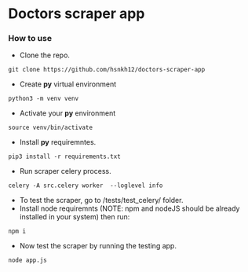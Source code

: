 # Doctors scraper app 

### How to use 

- Clone the repo.
```
git clone https://github.com/hsnkh12/doctors-scraper-app
```
- Create **py** virtual environment 
```
python3 -m venv venv
```
- Activate your **py** environment
```
source venv/bin/activate
```
- Install **py** requiremntes.
```
pip3 install -r requirements.txt
```
- Run scraper celery process.
```
celery -A src.celery worker  --loglevel info
```
- To test the scraper, go to /tests/test_celery/ folder.
- Install node requiremnts (NOTE: npm and nodeJS should be already installed in your system) then run:
```
npm i
```
- Now test the scraper by running the testing app.
```
node app.js
```
